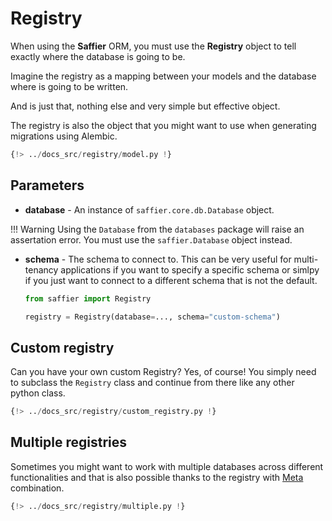 # Registry

When using the **Saffier** ORM, you must use the **Registry** object to tell exactly where the
database is going to be.

Imagine the registry as a mapping between your models and the database where is going to be written.

And is just that, nothing else and very simple but effective object.

The registry is also the object that you might want to use when generating migrations using
Alembic.

```python hl_lines="19"
{!> ../docs_src/registry/model.py !}
```

## Parameters

* **database** - An instance of `saffier.core.db.Database` object.

!!! Warning
    Using the `Database` from the `databases` package will raise an assertation error. You must
    use the `saffier.Database` object instead.

* **schema** - The schema to connect to. This can be very useful for multi-tenancy applications if
you want to specify a specific schema or simlpy if you just want to connect to a different schema
that is not the default.

    ```python
    from saffier import Registry

    registry = Registry(database=..., schema="custom-schema")
    ```

## Custom registry

Can you have your own custom Registry? Yes, of course! You simply need to subclass the `Registry`
class and continue from there like any other python class.

```python hl_lines="15 29"
{!> ../docs_src/registry/custom_registry.py !}
```

## Multiple registries

Sometimes you might want to work with multiple databases across different functionalities and
that is also possible thanks to the registry with [Meta](./models.md#the-meta-class) combination.

```python hl_lines="26 33"
{!> ../docs_src/registry/multiple.py !}
```
